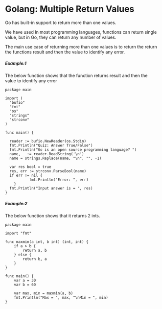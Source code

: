 # Golang: Multiple Return Values


Go has built-in support to return more than one values. 
<!--more-->

We have used In most programming languages, functions can return single value, but in Go, they can return any number of values.

The main use case of returning more than one values is to return the return the functions result and then the value to identify any error.


##### Example:1
The below function shows that the function returns result and then the value to identify any error

```golang
package main

import (
  "bufio"
  "fmt"
  "os"
  "strings"
  "strconv"
)

func main() {

  reader := bufio.NewReader(os.Stdin)
  fmt.Println("Quiz: Answer True/False")
  fmt.Println("Go is an open source programming language? ")
  name, _ := reader.ReadString('\n')
  name = strings.Replace(name, "\n", "", -1)

  var res bool = true
  res, err := strconv.ParseBool(name)
  if err != nil {
	       fmt.Println("Error: ", err)
	}
  fmt.Println("Input answer is = ", res)
}
```

##### Example:2

The below function shows that it returns 2 ints.

```golang
package main 

import "fmt"

func maxmin(a int, b int) (int, int) { 
	if a > b { 
		return a, b 
	} else { 
		return b, a 
	} 
} 

func main() { 
	var a = 30
	var b = 60

	var max, min = maxmin(a, b) 
	fmt.Println("Max = ", max, "\nMin = ", min) 
} 
```
